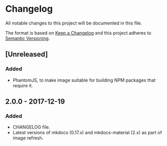 # Changelog

All notable changes to this project will be documented in this file.

The format is based on [Keep a Changelog](http://keepachangelog.com/en/1.0.0/) and this project adheres to [Semantic Versioning](http://semver.org/spec/v2.0.0.html).

## [Unreleased]

### Added

- PhantomJS, to make image suitable for building NPM packages that require it.

## 2.0.0 - 2017-12-19

### Added

- CHANGELOG file.
- Latest versions of mkdocs (0.17.x) and mkdocs-material (2.x) as part of image refresh.
